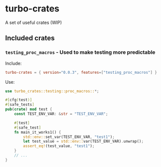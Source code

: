 # turbo-crates

A set of useful crates (WIP)

## Included crates

### `testing_proc_macros` - Used to make testing more predictable

Include:

```toml
turbo-crates = { version="0.0.3", features=["testing_proc_macros"] }
```

Use:

```rust
use turbo_crates::testing::proc_macros::*;

#[cfg(test)]
#[safe_tests]
pub(crate) mod test {
    const TEST_ENV_VAR: &str = "TEST_ENV_VAR";

    #[test]
    #[safe_test]
    fn main_it_works1() {
        std::env::set_var(TEST_ENV_VAR, "test1");
        let test_value = std::env::var(TEST_ENV_VAR).unwrap();
        assert_eq!(test_value, "test1");
    }
    // ...
}
```

